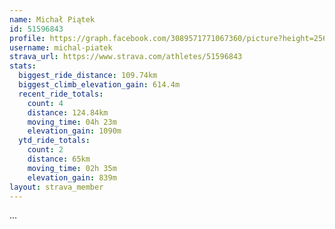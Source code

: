 ```yaml
---
name: Michał Piątek
id: 51596843
profile: https://graph.facebook.com/3089571771067360/picture?height=256&width=256
username: michal-piatek
strava_url: https://www.strava.com/athletes/51596843
stats:
  biggest_ride_distance: 109.74km
  biggest_climb_elevation_gain: 614.4m
  recent_ride_totals:
    count: 4
    distance: 124.84km
    moving_time: 04h 23m
    elevation_gain: 1090m
  ytd_ride_totals:
    count: 2
    distance: 65km
    moving_time: 02h 35m
    elevation_gain: 839m
layout: strava_member
--- 
```

...
